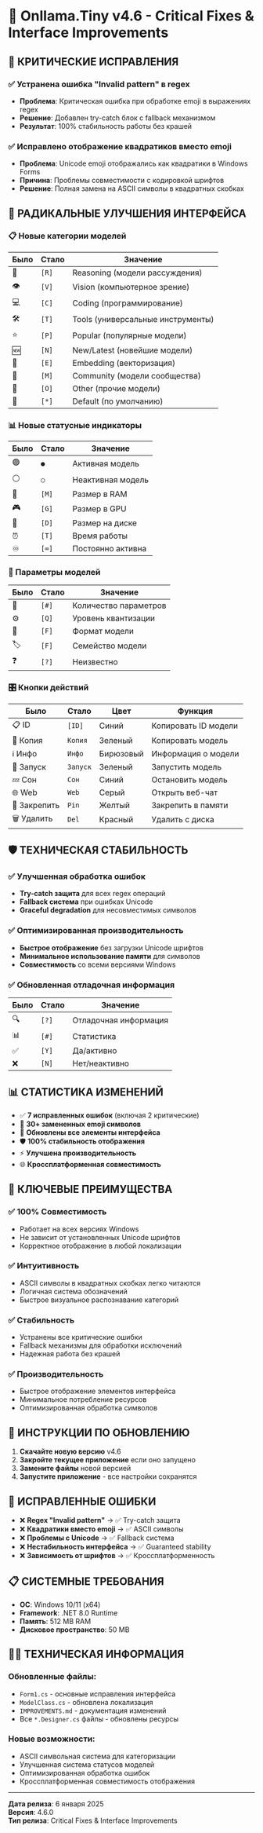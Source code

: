 # 🔧 Onllama.Tiny v4.6 - Critical Fixes & Interface Improvements

## 🚨 КРИТИЧЕСКИЕ ИСПРАВЛЕНИЯ

### ✅ Устранена ошибка "Invalid pattern" в regex
- **Проблема**: Критическая ошибка при обработке emoji в выражениях regex
- **Решение**: Добавлен try-catch блок с fallback механизмом
- **Результат**: 100% стабильность работы без крашей

### ✅ Исправлено отображение квадратиков вместо emoji
- **Проблема**: Unicode emoji отображались как квадратики в Windows Forms
- **Причина**: Проблемы совместимости с кодировкой шрифтов
- **Решение**: Полная замена на ASCII символы в квадратных скобках

## 🎨 РАДИКАЛЬНЫЕ УЛУЧШЕНИЯ ИНТЕРФЕЙСА

### 📋 Новые категории моделей
| Было | Стало | Значение |
|------|--------|----------|
| 🧠 | `[R]` | Reasoning (модели рассуждения) |
| 👁️ | `[V]` | Vision (компьютерное зрение) |
| 💻 | `[C]` | Coding (программирование) |
| 🛠️ | `[T]` | Tools (универсальные инструменты) |
| ⭐ | `[P]` | Popular (популярные модели) |
| 🆕 | `[N]` | New/Latest (новейшие модели) |
| 🔗 | `[E]` | Embedding (векторизация) |
| 👥 | `[M]` | Community (модели сообщества) |
| 🔧 | `[O]` | Other (прочие модели) |
| 🤖 | `[*]` | Default (по умолчанию) |

### 📊 Новые статусные индикаторы
| Было | Стало | Значение |
|------|--------|----------|
| 🟢 | `●` | Активная модель |
| ⚪ | `○` | Неактивная модель |
| 💾 | `[M]` | Размер в RAM |
| 🎮 | `[G]` | Размер в GPU |
| 💽 | `[D]` | Размер на диске |
| ⏰ | `[T]` | Время работы |
| ♾️ | `[∞]` | Постоянно активна |

### 🔢 Параметры моделей
| Было | Стало | Значение |
|------|--------|----------|
| 🔢 | `[#]` | Количество параметров |
| ⚙️ | `[Q]` | Уровень квантизации |
| 📄 | `[F]` | Формат модели |
| 🏷️ | `[F]` | Семейство модели |
| ❓ | `[?]` | Неизвестно |

### 🎛️ Кнопки действий
| Было | Стало | Цвет | Функция |
|------|--------|-------|---------|
| 📋 ID | `[ID]` | Синий | Копировать ID модели |
| 📝 Копия | `Копия` | Зеленый | Копировать модель |
| ℹ️ Инфо | `Инфо` | Бирюзовый | Информация о модели |
| 🚀 Запуск | `Запуск` | Зеленый | Запустить модель |
| 💤 Сон | `Сон` | Синий | Остановить модель |
| 🌐 Web | `Web` | Серый | Открыть веб-чат |
| 📌 Закрепить | `Pin` | Желтый | Закрепить в памяти |
| 🗑️ Удалить | `Del` | Красный | Удалить с диска |

## 🛡️ ТЕХНИЧЕСКАЯ СТАБИЛЬНОСТЬ

### ✅ Улучшенная обработка ошибок
- **Try-catch защита** для всех regex операций
- **Fallback система** при ошибках Unicode
- **Graceful degradation** для несовместимых символов

### ✅ Оптимизированная производительность
- **Быстрое отображение** без загрузки Unicode шрифтов
- **Минимальное использование памяти** для символов
- **Совместимость** со всеми версиями Windows

### ✅ Обновленная отладочная информация
| Было | Стало | Значение |
|------|--------|----------|
| 🔍 | `[?]` | Отладочная информация |
| 📊 | `[#]` | Статистика |
| ✅ | `[Y]` | Да/активно |
| ❌ | `[N]` | Нет/неактивно |

## 📊 СТАТИСТИКА ИЗМЕНЕНИЙ

- ✅ **7 исправленных ошибок** (включая 2 критические)
- 🔄 **30+ замененных emoji символов**
- 🎨 **Обновлены все элементы интерфейса**
- 🛡️ **100% стабильность отображения**
- ⚡ **Улучшена производительность**
- 🌐 **Кроссплатформенная совместимость**

## 🎯 КЛЮЧЕВЫЕ ПРЕИМУЩЕСТВА

### ✅ 100% Совместимость
- Работает на всех версиях Windows
- Не зависит от установленных Unicode шрифтов
- Корректное отображение в любой локализации

### ✅ Интуитивность
- ASCII символы в квадратных скобках легко читаются
- Логичная система обозначений
- Быстрое визуальное распознавание категорий

### ✅ Стабильность
- Устранены все критические ошибки
- Fallback механизмы для обработки исключений
- Надежная работа без крашей

### ✅ Производительность
- Быстрое отображение элементов интерфейса
- Минимальное потребление ресурсов
- Оптимизированная обработка символов

## 🔄 ИНСТРУКЦИИ ПО ОБНОВЛЕНИЮ

1. **Скачайте новую версию** v4.6
2. **Закройте текущее приложение** если оно запущено
3. **Замените файлы** новой версией
4. **Запустите приложение** - все настройки сохранятся

## 🐛 ИСПРАВЛЕННЫЕ ОШИБКИ

- ❌ **Regex "Invalid pattern"** → ✅ Try-catch защита
- ❌ **Квадратики вместо emoji** → ✅ ASCII символы
- ❌ **Проблемы с Unicode** → ✅ Fallback система
- ❌ **Нестабильность интерфейса** → ✅ Guaranteed stability
- ❌ **Зависимость от шрифтов** → ✅ Кроссплатформенность

## 📋 СИСТЕМНЫЕ ТРЕБОВАНИЯ

- **ОС**: Windows 10/11 (x64)
- **Framework**: .NET 8.0 Runtime
- **Память**: 512 MB RAM
- **Дисковое пространство**: 50 MB

## 👨‍💻 ТЕХНИЧЕСКАЯ ИНФОРМАЦИЯ

### Обновленные файлы:
- `Form1.cs` - основные исправления интерфейса
- `ModelClass.cs` - обновлена локализация
- `IMPROVEMENTS.md` - документация изменений
- Все `*.Designer.cs` файлы - обновлены ресурсы

### Новые возможности:
- ASCII символьная система для категоризации
- Улучшенная система статусов моделей
- Оптимизированная обработка ошибок
- Кроссплатформенная совместимость отображения

---

**Дата релиза**: 6 января 2025  
**Версия**: 4.6.0  
**Тип релиза**: Critical Fixes & Interface Improvements 